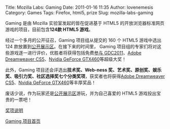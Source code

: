 Title: Mozilla Labs: Gaming
Date: 2011-01-16 11:35
Author: lovenemesis
Category: Games
Tags: Firefox, html5, prize
Slug: mozilla-labs-gaming

Gaming 是由 Mozilla 实验室发起的皆在促进基于 HTML5
的开放浏览器标准网页游戏的项目，目前包含**124款 HTML5 游戏**。

经过一个多月的公开征召，Gaming 项目组从提交的 160 个 HTML5 游戏中选出
124
款放置到[公开展示区](https://gaming.mozillalabs.com/games/)。在接下来的时间里，
Gaming 项目组的专家们将对这些游戏逐一进行评价，优胜者将获得包括免费[参与
GDC2011](http://www.gdconf.com/)、[Adobe Dreamweaver
CS5](http://www.adobe.com/products/dreamweaver/whatisdreamweaver/)、[Nvidia
GeForce
GTX460](http://www.nvidia.com/object/product-geforce-gtx-460-us.html)等超级大奖！

此外，Gaming 项目还会评选出**技术奖、Web-ness
奖、艺术奖、原创奖、娱乐奖、吸引力奖、社区选择奖七个分类奖项**，获奖者也将获得[Adobe
Dreamweaver
CS5](http://www.adobe.com/products/dreamweaver/whatisdreamweaver/)、[Nvidia
GeForce
GTX460](http://www.nvidia.com/object/product-geforce-gtx-460-us.html)等丰厚奖品！

废话少说，作为玩家还是[公开展示区](https://gaming.mozillalabs.com/games/)游玩，并为自己喜爱的
HTML5 游戏投出宝贵的一票吧！

[奖项说明](https://gaming.mozillalabs.com/prizes)

[Gaming 项目首页](https://mozillalabs.com/gaming/)

